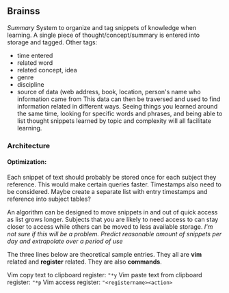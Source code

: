 ## Brainss

*Summary*
System to organize and tag snippets of knowledge when learning.
A single piece of thought/concept/summary is entered into storage and tagged.
Other tags:
 - time entered
 - related word
 - related concept, idea
 - genre
 - discipline
 - source of data
   (web address, book, location, person's name who information came from
This data can then be traversed and used to find information related in
different ways. Seeing things you learned around the same time, looking for specific words and
phrases, and being able to list thought snippets learned by topic and complexity
will all facilitate learning.

### Architecture

#### **Optimization**:
Each snippet of text should probably be stored once for each subject they
reference. This would make certain queries faster.
Timestamps also need to be considered. Maybe create a separate list with entry
timestamps and reference into subject tables?

An algorithm can be designed to move snippets in and out of quick access as list
grows longer. Subjects that you are likely to need access to can stay closer to
access while others can be moved to less available storage.
*I'm not sure if this will be a problem. Predict reasonable amount of snippets per day and extrapolate over a period of use*

The three lines below are theoretical sample entries. They all are **vim**
related and **register** related. They are also **commands**.

Vim copy text to clipboard register: `"*y`
Vim paste text from clipboard register: `"*p`
Vim access register: `"<registername><action>`

